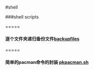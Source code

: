 #shell

###shell  scripts

=====
#### 逐个文件夹递归备份文件[backupfiles](https://github.com/segdump/shell/blob/master/backupfiles.sh)
=====
#### 简单的pacman命令的封装 [pkpacman.sh](https://github.com/segdump/shell/blob/master/pkpacman.sh) 